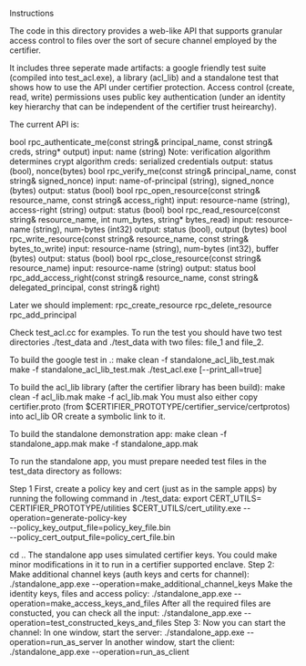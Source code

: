 Instructions

The code in this directory provides a web-like API that supports granular access
control to files over the sort of secure channel employed by the certifier.

It includes three seperate made artifacts: a google friendly test suite (compiled
into test_acl.exe), a library (acl_lib) and a standalone test that shows how to
use the API under certifier protection.  Access control (create, read, write)
permissions uses public key authentication (under an identity key hierarchy that
can be independent of the certifier trust heirearchy).

The current API is:

bool rpc_authenticate_me(const string& principal_name, const string& creds, string* output)
  input: name (string)  Note: verification algorithm determines crypt algorithm
         creds: serialized credentials
  output: status (bool), nonce(bytes)
bool rpc_verify_me(const string& principal_name, const string& signed_nonce)
  input: name-of-principal (string), signed_nonce (bytes)
  output: status (bool)
bool rpc_open_resource(const string& resource_name, const string& access_right)
  input: resource-name (string), access-right (string)
  output: status (bool)
bool rpc_read_resource(const string& resource_name, int num_bytes, string* bytes_read)
  input: resource-name (string), num-bytes (int32)
  output: status (bool), output (bytes)
bool rpc_write_resource(const string& resource_name, const string& bytes_to_write)
  input: resource-name (string), num-bytes (int32), buffer (bytes)
  output: status (bool)
bool rpc_close_resource(const string& resource_name)
  input: resource-name (string)
  output: status
bool rpc_add_access_right(const string& resource_name, const string& delegated_principal,
                          const string& right)

Later we should implement:
rpc_create_resource
rpc_delete_resource
rpc_add_principal

Check test_acl.cc for examples.  To run the test you should have two test directories
./test_data and ./test_data with two files: file_1 and file_2.

To build the google test in .:
  make clean -f standalone_acl_lib_test.mak
  make -f standalone_acl_lib_test.mak
  ./test_acl.exe [--print_all=true]

To build the acl_lib library (after the certifier library has been build):
  make clean -f acl_lib.mak
  make -f acl_lib.mak
You must also either copy certifier.proto (from $CERTIFIER_PROTOTYPE/certifier_service/certprotos)
into acl_lib OR create a symbolic link to it.

To build the standalone demonstration app:
  make clean -f standalone_app.mak
  make -f standalone_app.mak

To run the standalone app, you must prepare needed test files in the
test_data directory as follows:

Step 1
  First, create a policy key and cert (just as in the sample apps) by
  running the following command in ./test_data:
  export CERT_UTILS= CERTIFIER_PROTOTYPE/utilities
  $CERT_UTILS/cert_utility.exe --operation=generate-policy-key  \
                   --policy_key_output_file=policy_key_file.bin \
                   --policy_cert_output_file=policy_cert_file.bin

cd ..
The standalone app uses simulated certifier keys.  You could make
minor modifications in it to run in a certifier supported enclave.
Step 2:
  Make additional channel keys (auth keys and certs for channel):
    ./standalone_app.exe --operation=make_additional_channel_keys
  Make the identity keys, files and access policy:
    ./standalone_app.exe --operation=make_access_keys_and_files
  After all the required files are constucted, you can check all the input:
    ./standalone_app.exe --operation=test_constructed_keys_and_files
Step 3:
  Now you can start the channel:
  In one window, start the server:
    ./standalone_app.exe --operation=run_as_server
  In another window, start the client:
    ./standalone_app.exe --operation=run_as_client

